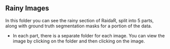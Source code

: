 ## Rainy Images
In this folder you can see the rainy section of RaidaR, split into 5 parts, along with ground truth segmentation masks for a portion of the data.
- In each part, there is a separate folder for each image. You can view the image by clicking on the folder and then clicking on the image.